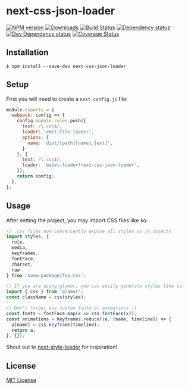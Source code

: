 # next-css-json-loader

[![NPM version][npm-image]][npm-url] [![Downloads][downloads-image]][npm-url] [![Build Status][travis-image]][travis-url] [![Dependency status][david-dm-image]][david-dm-url] [![Dev Dependency status][david-dm-dev-image]][david-dm-dev-url] [![Coverage Status][coveralls-image]][coveralls-url]

[npm-url]:https://npmjs.org/package/next-css-json-loader
[downloads-image]:http://img.shields.io/npm/dm/next-css-json-loader.svg
[npm-image]:http://img.shields.io/npm/v/next-css-json-loader.svg
[travis-url]:https://travis-ci.org/jozanza/next-css-json-loader
[travis-image]:http://img.shields.io/travis/jozanza/next-css-json-loader/master.svg
[david-dm-url]:https://david-dm.org/jozanza/next-css-json-loader
[david-dm-image]:https://img.shields.io/david/jozanza/next-css-json-loader.svg
[david-dm-dev-url]:https://david-dm.org/jozanza/next-css-json-loader#info=devDependencies
[david-dm-dev-image]:https://img.shields.io/david/dev/jozanza/next-css-json-loader.svg
[coveralls-image]:https://coveralls.io/repos/github/jozanza/next-css-json-loader/badge.svg?branch=master
[coveralls-url]:https://coveralls.io/github/jozanza/next-css-json-loader?branch=master

## Installation

`$ npm install --save-dev next-css-json-loader`


## Setup

First you will need to create a `next.config.js` file:

```js
module.exports = {
  webpack: config => {
    config.module.rules.push({
      test: /\.css$/,
      loader: 'emit-file-loader',
      options: {
        name: 'dist/[path][name].[ext]',
      }
    }, {
      test: /\.css$/,
      loader: 'babel-loader!next-css-json-loader',
    });
    return config;
  },
};
```

## Usage

After setting the project, you may import CSS files like so:

```js
// .css files now conveniently expose all styles as js objects
import styles, {
  rule,
  media,
  keyframes,
  fontFace,
  charset,
  raw
} from 'some-package/foo.css';

// If you are using glamor, you can easily generate styles like so
import { css } from 'glamor';
const className = css(styles);

// Don't forget any custom fonts or animations :)
const fonts = fontFace.map(x => css.fontFace(x));
const animations = keyframes.reduce((a, [name, timeline]) => {
  a[name] = css.keyframe(timeline);
  return a;
}, {});

```

Shout out to [next-style-loader](https://github.com/moxystudio/next.js-style-loader) for inspiration!

## License

[MIT License](http://opensource.org/licenses/MIT)
